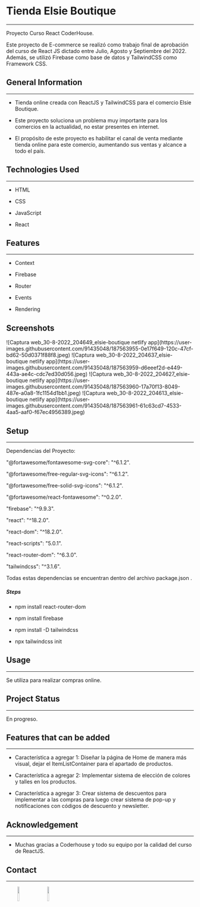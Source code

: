 <h1>Tienda Elsie Boutique</h1>
<hr><p>Proyecto Curso React CoderHouse.</p>
<p>Este proyecto de E-commerce se realizó como trabajo final de aprobación del curso de React JS dictado entre Julio, Agosto y Septiembre del 2022. Además, se utilizó Firebase como base de datos y TailwindCSS como Framework CSS.</p><h2>General Information</h2>
<hr><ul>
<li>Tienda online creada con ReactJS y TailwindCSS para el comercio Elsie Boutique.</li>
</ul><ul>
<li>Este proyecto soluciona un problema muy importante para los comercios en la actualidad, no estar presentes en internet.</li>
</ul><ul>
<li>El propósito de este proyecto es habilitar el canal de venta mediante tienda online para este comercio, aumentando sus ventas y alcance a todo el país.</li>
</ul><h2>Technologies Used</h2>
<hr><ul>
<li>HTML</li>
</ul><ul>
<li>CSS</li>
</ul><ul>
<li>JavaScript</li>
</ul><ul>
<li>React</li>
</ul><h2>Features</h2>
<hr><ul>
<li>Context</li>
</ul><ul>
<li>Firebase</li>
</ul><ul>
<li>Router</li>
</ul><ul>
<li>Events</li>
</ul><ul>
<li>Rendering</li>
</ul>
<h2>Screenshots</h2>
![Captura web_30-8-2022_204649_elsie-boutique netlify app](https://user-images.githubusercontent.com/91435048/187563955-0e17f649-120c-47cf-bd62-50d0371f88f8.jpeg)
![Captura web_30-8-2022_204637_elsie-boutique netlify app](https://user-images.githubusercontent.com/91435048/187563959-d6eeef2d-e449-443a-ae4c-cdc7ed30d056.jpeg)
![Captura web_30-8-2022_204627_elsie-boutique netlify app](https://user-images.githubusercontent.com/91435048/187563960-17a70f13-8049-487e-a0a8-1fc1154d1bb1.jpeg)
![Captura web_30-8-2022_204613_elsie-boutique netlify app](https://user-images.githubusercontent.com/91435048/187563961-61c63cd7-4533-4aa5-aaf0-f67ec4956389.jpeg)
<h2>Setup</h2>
<hr><p>Dependencias del Proyecto:</p>
<p>"@fortawesome/fontawesome-svg-core": "^6.1.2".</p>
<p>"@fortawesome/free-regular-svg-icons": "^6.1.2".</p>
<p>"@fortawesome/free-solid-svg-icons": "^6.1.2".</p>
<p>"@fortawesome/react-fontawesome": "^0.2.0".</p>
<p>"firebase": "^9.9.3".</p>
<p>"react": "^18.2.0".</p>
<p>"react-dom": "^18.2.0".</p>
<p>"react-scripts": "5.0.1".</p>
<p>"react-router-dom": "^6.3.0".</p>
<p>"tailwindcss": "^3.1.6".</p>
<p>Todas estas dependencias se encuentran dentro del archivo package.json .</p><h5>Steps</h5><ul>
<li>npm install react-router-dom</li>
</ul><ul>
<li>npm install firebase</li>
</ul><ul>
<li>npm install -D tailwindcss</li>
</ul><ul>
<li>npx tailwindcss init</li>
</ul><h2>Usage</h2>
<hr><p>Se utiliza para realizar compras online.</p><h2>Project Status</h2>
<hr><p>En progreso.</p><h2>Features that can be added</h2>
<hr><ul>
<li>Característica a agregar 1: Diseñar la página de Home de manera más visual, dejar el ItemListContainer para el apartado de productos.</li>
</ul><ul>
<li>Característica a agregar 2: Implementar sistema de elección de colores y talles en los productos.</li>
</ul><ul>
<li>Característica a agregar 3: Crear sistema de descuentos para implementar a las compras para luego crear sistema de pop-up y notificaciones con códigos de descuento y newsletter.</li>
</ul><h2>Acknowledgement</h2>
<hr><ul>
<li>Muchas gracias a Coderhouse y todo su equipo por la calidad del curso de ReactJS.</li>
</ul><h2>Contact</h2>
<hr><p><span style="margin-right: 30px;"></span><a href="https://www.linkedin.com/in/nicolasippoliti/"><img target="_blank" src="https://cdn.jsdelivr.net/gh/devicons/devicon/icons/linkedin/linkedin-original.svg" style="width: 10%;"></a><span style="margin-right: 30px;"></span><a href="https://github.com/NicolasIppoliti"><img target="_blank" src="https://cdn.jsdelivr.net/gh/devicons/devicon/icons/github/github-original.svg" style="width: 10%;"></a></p>
